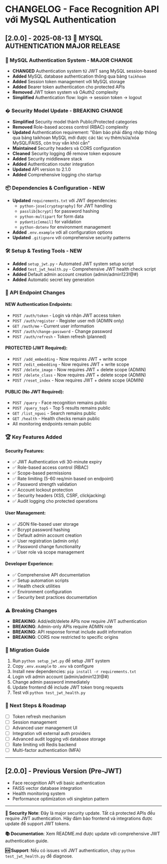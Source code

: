 # CHANGELOG - Face Recognition API với MySQL Authentication

## [2.0.0] - 2025-08-13 🔐 MYSQL AUTHENTICATION MAJOR RELEASE

### 🔐 MySQL Authentication System - MAJOR CHANGE
- **CHANGED** Authentication system từ JWT sang MySQL session-based
- **Added** MySQL database authentication thông qua bảng `taikhoan`
- **Added** Session token management với MySQL storage
- **Added** Bearer token authentication cho protected APIs
- **Removed** JWT token system và OAuth2 complexity
- **Simplified** Authentication flow: login → session token → logout

### �️ Security Model Update - BREAKING CHANGE
- **Simplified** Security model thành Public/Protected categories
- **Removed** Role-based access control (RBAC) complexity
- **Updated** Authentication requirement: "Đảm bảo phải đăng nhập thông qua bảng taikhoan MySQL mới được các tác vụ thêm/sửa/xóa MySQL/FAISS, còn truy vấn khỏi cần"
- **Maintained** Security headers và CORS configuration
- **Cleaned** Security logging để remove token exposure
- **Added** Security middleware stack
- **Added** Authentication router integration
- **Updated** API version to 2.1.0
- **Added** Comprehensive logging cho startup

### 📦 Dependencies & Configuration - NEW
- **Updated** `requirements.txt` với JWT dependencies:
  - `python-jose[cryptography]` for JWT handling
  - `passlib[bcrypt]` for password hashing
  - `python-multipart` for form data
  - `pydantic[email]` for validation
  - `python-dotenv` for environment management
- **Added** `.env.example` với all configuration options
- **Updated** `.gitignore` với comprehensive security patterns

### 🛠️ Setup & Testing Tools - NEW
- **Added** `setup_jwt.py` - Automated JWT system setup script
- **Added** `test_jwt_health.py` - Comprehensive JWT health check script
- **Added** Default admin account creation (admin/admin123!@#)
- **Added** Automatic secret key generation

### 🔄 API Endpoint Changes

#### NEW Authentication Endpoints:
- `POST /auth/token` - Login và nhận JWT access token
- `POST /auth/register` - Register user mới (ADMIN only)
- `GET /auth/me` - Current user information
- `POST /auth/change-password` - Change password
- `POST /auth/refresh` - Token refresh (planned)

#### PROTECTED (JWT Required):
- `POST /add_embedding` - Now requires JWT + write scope
- `POST /edit_embedding` - Now requires JWT + write scope
- `POST /delete_image` - Now requires JWT + delete scope (ADMIN)
- `POST /delete_class` - Now requires JWT + delete scope (ADMIN)
- `POST /reset_index` - Now requires JWT + delete scope (ADMIN)

#### PUBLIC (No JWT Required):
- `POST /query` - Face recognition remains public
- `POST /query_top5` - Top 5 results remains public
- `GET /list_nguoi` - Search remains public
- `GET /health` - Health checks remain public
- All monitoring endpoints remain public

### 🏆 Key Features Added

#### Security Features:
- ✅ JWT Authentication với 30-minute expiry
- ✅ Role-based access control (RBAC)
- ✅ Scope-based permissions
- ✅ Rate limiting (5-60 req/min based on endpoint)
- ✅ Password strength validation
- ✅ Account lockout protection
- ✅ Security headers (XSS, CSRF, clickjacking)
- ✅ Audit logging cho protected operations

#### User Management:
- ✅ JSON file-based user storage
- ✅ Bcrypt password hashing
- ✅ Default admin account creation
- ✅ User registration (admin only)
- ✅ Password change functionality
- ✅ User role và scope management

#### Developer Experience:
- ✅ Comprehensive API documentation
- ✅ Setup automation scripts
- ✅ Health check utilities
- ✅ Environment configuration
- ✅ Security best practices documentation

### ⚠️ Breaking Changes
- **BREAKING**: Add/edit/delete APIs now require JWT authentication
- **BREAKING**: Admin-only APIs require ADMIN role
- **BREAKING**: API response format include audit information
- **BREAKING**: CORS now restricted to specific origins

### 🔄 Migration Guide
1. Run `python setup_jwt.py` để setup JWT system
2. Copy `.env.example` to `.env` và configure
3. Install new dependencies: `pip install -r requirements.txt`
4. Login với admin account (admin/admin123!@#)
5. Change admin password immediately
6. Update frontend để include JWT token trong requests
7. Test với `python test_jwt_health.py`

### 🎯 Next Steps & Roadmap
- [ ] Token refresh mechanism
- [ ] Session management
- [ ] Advanced user management UI
- [ ] Integration với external auth providers
- [ ] Advanced audit logging với database storage
- [ ] Rate limiting với Redis backend
- [ ] Multi-factor authentication (MFA)

---

## [2.0.0] - Previous Version (Pre-JWT)
- Face recognition API với basic authentication
- FAISS vector database integration
- Health monitoring system
- Performance optimization với singleton pattern

---

**🔐 Security Note**: Đây là major security update. Tất cả protected APIs đều require JWT authentication. Hãy đảm bảo frontend và integrations được update để support JWT tokens.

**📚 Documentation**: Xem README.md được update với comprehensive JWT authentication guide.

**🆘 Support**: Nếu có issues với JWT authentication, chạy `python test_jwt_health.py` để diagnose.
